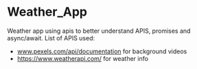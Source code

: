 # Weather_App

Weather app using apis to better understand APIS, promises and async/await.
List of APIS used:

- www.pexels.com/api/documentation for background videos
- https://www.weatherapi.com/ for weather info
